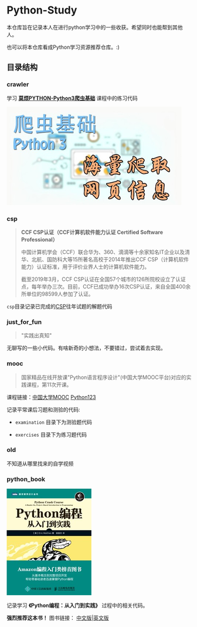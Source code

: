 # Python-Study

本仓库旨在记录本人在进行python学习中的一些收获。希望同时也能帮到其他人。

也可以将本仓库看成Python学习资源推荐仓库。:)

## 目录结构

### crawler

学习 **[莫烦PYTHON-Python3爬虫基础](https://morvanzhou.github.io/tutorials/data-manipulation/scraping/)** 课程中的练习代码

[![莫凡Python](readme.assets/scraping.jpg)](https://morvanzhou.github.io/tutorials/data-manipulation/scraping/)

### csp

> **CCF CSP认证（**CCF计算机软件能力认证 Certified Software Professional**）**
>
> 中国计算机学会（CCF）联合华为、360、滴滴等十余家知名IT企业以及清华、北航、国防科大等15所著名高校于2014年推出CCF CSP（计算机软件能力）认证标准，用于评价业界人士的计算机软件能力。
>
> 截至2019年3月，CCF CSP认证在全国57个城市的126所院校设立了认证点，每年举办三次。目前，CCF已成功举办16次CSP认证，来自全国400余所单位的98599人参加了认证。

`csp`目录记录已完成的[CSP](http://cspro.org/)往年试题的解题代码

### just_for_fun

> "实践出真知"

无聊写的一些小代码。有啥新奇的小想法，不要错过，尝试着去实现。

### mooc

>国家精品在线开放课"Python语言程序设计"(中国大学MOOC平台)对应的实践课程，第11次开课。

课程链接：[中国大学MOOC](https://www.icourse163.org/course/BIT-268001) [Python123](https://python123.io/index/courses/1521)

记录平常课后习题和测验的代码:

- `examination` 目录下为测验题代码

- `exercises` 目录下为练习题代码

### old

不知道从哪里找来的自学视频

### python_book

![Python从入门到实践](readme.assets/PythonCrashCourse.jpg)

记录学习 **《Python编程：从入门到实践》** 过程中的相关代码。

 **强烈推荐这本书！** 图书链接： [中文版](https://www.ituring.com.cn/book/1861)|[英文版](https://www.amazon.cn/dp/B07J4521M3)